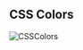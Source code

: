 ## CSS Colors
![CSSColors](https://github.com/user-attachments/assets/021a8b05-87ca-4709-817a-7531ea9f9746)
